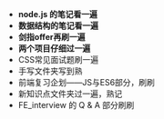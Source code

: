 * **node.js 的笔记看一遍**
* **数据结构的笔记看一遍**
* **剑指offer再刷一遍**
* **两个项目仔细过一遍**
* CSS常见面试题刷一遍
* 手写文件夹写到熟
* 前端复习企划——JS与ES6部分，刷刷
* 新知识点文件夹过一遍，熟记
* FE_interview 的 Q & A 部分刷刷

